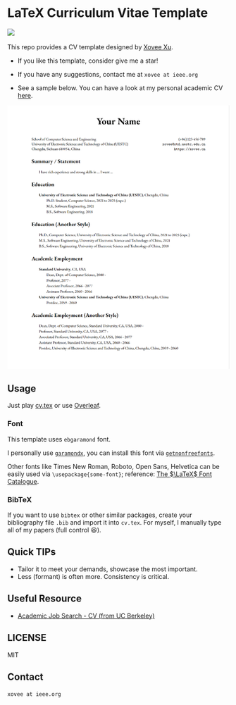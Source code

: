 # LaTeX Curriculum Vitae Template


[![](https://img.shields.io/badge/Overleaf-Use_This_Template_Online-green)](https://www.overleaf.com/latex/templates/xovees-cv-template/rrsmqwhbygcf)

This repo provides a CV template designed by [Xovee Xu](https://xovee.cn).

- If you like this template, consider give me a star!

- If you have any suggestions, contact me at `xovee at ieee.org`

- See a sample below. You can have a look at my personal academic CV [here](https://xovee.cn/archive/cv/cv.pdf).

![CV Example](example.png)


## Usage

Just play [cv.tex](https://github.com/Xovee/latex-cv/blob/main/cv.tex) or use [Overleaf](https://www.overleaf.com/latex/templates/xovees-cv-template/rrsmqwhbygcf).

### Font

This template uses `ebgaramond` font. 

I personally use [`garamondx`](https://www.ctan.org/pkg/garamondx), you can install this font via [`getnonfreefonts`](https://www.google.com/search?q=getnonfreefonts). 

Other fonts like Times New Roman, Roboto, Open Sans, Helvetica can be easily used via `\usepackage{some-font}`; reference: [The $\LaTeX$ Font Catalogue](https://tug.org/FontCatalogue/). 

### BibTeX

If you want to use `bibtex` or other similar packages, create your bibliography file `.bib` and import it into `cv.tex`. For myself, I manually type all of my papers (full control :satisfied:). 

## Quick TIPs

- Tailor it to meet your demands, showcase the most important.
- Less (formant) is often more. Consistency is critical. 

## Useful Resource

- [Academic Job Search - CV (from UC Berkeley)](https://career.berkeley.edu/PhDs/PhDCV)

## LICENSE

MIT

## Contact

`xovee at ieee.org`
